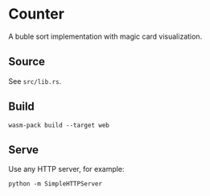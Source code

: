 # Counter

A buble sort implementation with magic card visualization.

## Source

See `src/lib.rs`.

## Build

```
wasm-pack build --target web
```

## Serve

Use any HTTP server, for example:

```
python -m SimpleHTTPServer
```
